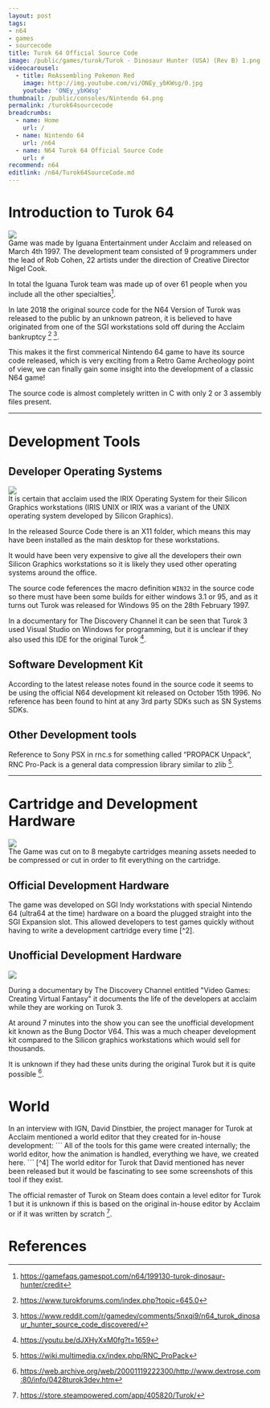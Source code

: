 ```yaml
---
layout: post
tags: 
- n64
- games
- sourcecode
title: Turok 64 Official Source Code
image: /public/games/turok/Turok - Dinosaur Hunter (USA) (Rev B) 1.png
videocarousel:
  - title: ReAssembling Pokemon Red
    image: http://img.youtube.com/vi/ONEy_ybKWsg/0.jpg
    youtube: 'ONEy_ybKWsg'
thumbnail: /public/consoles/Nintendo 64.png
permalink: /turok64sourcecode
breadcrumbs:
  - name: Home
    url: /
  - name: Nintendo 64
    url: /n64
  - name: N64 Turok 64 Official Source Code
    url: #
recommend: n64
editlink: /n64/Turok64SourceCode.md
---
```

# Introduction to Turok 64
<section class="postSection">
<img src="/public/games/turok/Turok - Dinosaur Hunter (USA) (Rev B) 3D.png" class="wow slideInLeft postImage" />

<div markdown="1">
Game was made by Iguana Entertainment under Acclaim and released on March 4th 1997. 
The development team consisted of 9 programmers under the lead of Rob Cohen, 22 artists under the direction of Creative Director Nigel Cook.

In total the Iguana Turok team was made up of over 61 people when you include all the other specialties[^3]. 

In late 2018 the original source code for the N64 Version of Turok was released to the public by an unknown patreon, it is believed to have originated from one of the SGI workstations sold off during the Acclaim bankruptcy [^1] [^2].

This makes it the first commerical Nintendo 64 game to have its source code released, which is very exciting from a Retro Game Archeology point of view, we can finally gain some insight into the development of a classic N64 game!

The source code is almost completely written in C with only 2 or 3 assembly files present.
</div>

</section>

---

# Development Tools

## Developer Operating Systems
<section class="postSection">

<img src="/public/games/turokCartridge.png" class="wow bounceInUp postImage" />
<div markdown="1">
It is certain that acclaim used the IRIX Operating System for their Silicon Graphics workstations (IRIS UNIX or IRIX was a variant of the UNIX operating system developed by Silicon Graphics).


In the released Source Code there is an X11 folder, which means this may have been installed as the main desktop for these workstations. 


It would have been very expensive to give all the developers their own Silicon Graphics workstations so it is likely they used other operating systems around the office.


The source code feferences the macro definition `WIN32` in the source code so there must have been some builds for either windows 3.1 or 95, and as it turns out Turok was released for Windows 95 on the 28th February 1997.


In a documentary for The Discovery Channel it can be seen that Turok 3 used Visual Studio on Windows for programming, but it is unclear if they also used this IDE for the original Turok [^8].
</div>
</section>

## Software Development Kit
According to the latest release notes found in the source code it seems to be using the official N64 development kit released on October 15th 1996. No reference has been found to hint at any 3rd party SDKs such as SN Systems SDKs.


## Other Development tools
Reference to Sony PSX in rnc.s for something called “PROPACK Unpack”, RNC Pro-Pack is a general data compression library similar to zlib [^6].


---

# Cartridge and Development Hardware
<section class="postSection">
  <img src="/public/N64/N64Cart_NUS_01A_01.png" class="wow bounceInLeft postImage" />
  <div markdown="1">
The Game was cut on to 8 megabyte cartridges meaning assets needed to be compressed or cut in order to fit everything on the cartridge.
  </div>
</section>

## Official Development Hardware
<section class="postSection">
<div markdown="1">
The game was developed on SGI Indy workstations  with special Nintendo 64 (ultra64 at the time) hardware on a board the plugged straight into the SGI Expansion slot. This allowed developers to test games quickly without having to write a development cartridge every time [^2].
</div>
</section>

## Unofficial Development Hardware
<section class="postSection">
<img src="/public/games/turok/Turok3_DoctorV64.png" class="wow bounceInLeft postImage" />
<div markdown="1">

During a documentary by The Discovery Channel entitled "Video Games: Creating Virtual Fantasy" it documents the life of the developers at acclaim while they are working on Turok 3. 

At around 7 minutes into the show you can see the unofficial development kit known as the Bung Doctor V64. This was a much cheaper development kit compared to the Silicon graphics workstations which would sell for thousands. 

It is unknown if they had these units during the original Turok but it is quite possible [^7].

</div>
</section>


# World
<section class="postSection">
<div markdown="1">
In an interview with IGN, David Dinstbier, the project manager for Turok at Acclaim mentioned a world editor that they created for in-house development:
```
All of the tools for this game were created internally; the world editor, how the animation is handled, everything we have, we created here.
```
[^4]
The world editor for Turok that David mentioned has never been released but it would be fascinating to see some screenshots of this tool if they exist.

The official remaster of Turok on Steam does contain a level editor for Turok 1 but it is unknown if this is based on the original in-house editor by Acclaim or if it was written by scratch [^5].
</div>
</section>

# References
[^1]: https://www.turokforums.com/index.php?topic=645.0
[^2]: https://www.reddit.com/r/gamedev/comments/5nxqi9/n64_turok_dinosaur_hunter_source_code_discovered/
[^3]: https://gamefaqs.gamespot.com/n64/199130-turok-dinosaur-hunter/credit
[^4]: https://www.ign.com/articles/1997/01/16/interview-with-the-creator-of-turok
[^5]: https://store.steampowered.com/app/405820/Turok/
[^6]: https://wiki.multimedia.cx/index.php/RNC_ProPack
[^7]: https://web.archive.org/web/20001119222300/http://www.dextrose.com:80/info/0428turok3dev.htm
[^8]: https://youtu.be/dJXHyXxM0fg?t=1659

